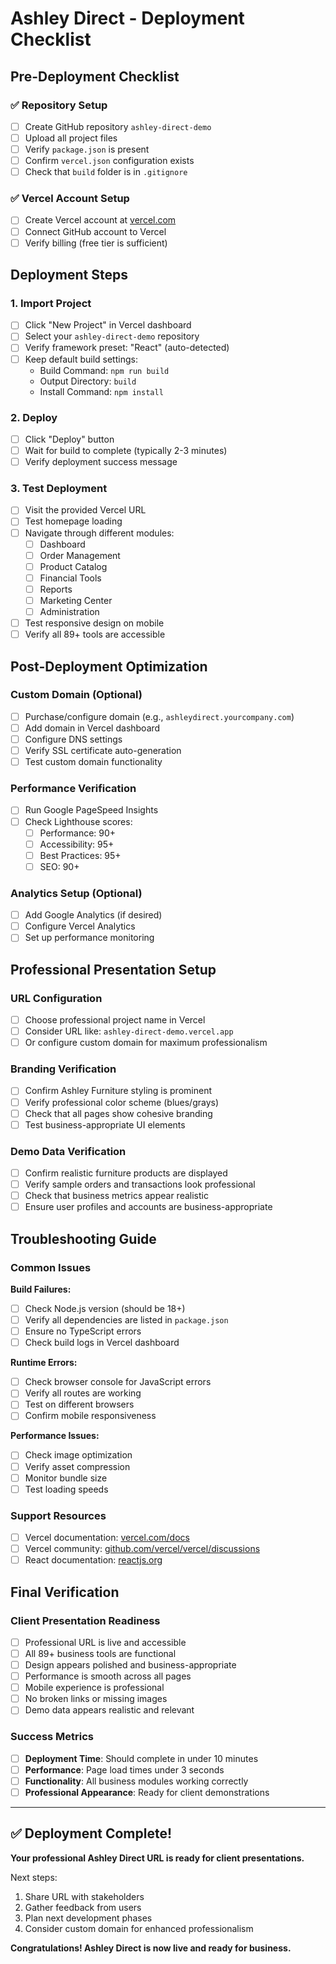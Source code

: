 # Ashley Direct - Deployment Checklist

## Pre-Deployment Checklist

### ✅ Repository Setup
- [ ] Create GitHub repository `ashley-direct-demo`
- [ ] Upload all project files
- [ ] Verify `package.json` is present
- [ ] Confirm `vercel.json` configuration exists
- [ ] Check that `build` folder is in `.gitignore`

### ✅ Vercel Account Setup
- [ ] Create Vercel account at [vercel.com](https://vercel.com)
- [ ] Connect GitHub account to Vercel
- [ ] Verify billing (free tier is sufficient)

## Deployment Steps

### 1. Import Project
- [ ] Click "New Project" in Vercel dashboard
- [ ] Select your `ashley-direct-demo` repository
- [ ] Verify framework preset: "React" (auto-detected)
- [ ] Keep default build settings:
  - Build Command: `npm run build`
  - Output Directory: `build`
  - Install Command: `npm install`

### 2. Deploy
- [ ] Click "Deploy" button
- [ ] Wait for build to complete (typically 2-3 minutes)
- [ ] Verify deployment success message

### 3. Test Deployment
- [ ] Visit the provided Vercel URL
- [ ] Test homepage loading
- [ ] Navigate through different modules:
  - [ ] Dashboard
  - [ ] Order Management
  - [ ] Product Catalog
  - [ ] Financial Tools
  - [ ] Reports
  - [ ] Marketing Center
  - [ ] Administration
- [ ] Test responsive design on mobile
- [ ] Verify all 89+ tools are accessible

## Post-Deployment Optimization

### Custom Domain (Optional)
- [ ] Purchase/configure domain (e.g., `ashleydirect.yourcompany.com`)
- [ ] Add domain in Vercel dashboard
- [ ] Configure DNS settings
- [ ] Verify SSL certificate auto-generation
- [ ] Test custom domain functionality

### Performance Verification
- [ ] Run Google PageSpeed Insights
- [ ] Check Lighthouse scores:
  - [ ] Performance: 90+
  - [ ] Accessibility: 95+
  - [ ] Best Practices: 95+
  - [ ] SEO: 90+

### Analytics Setup (Optional)
- [ ] Add Google Analytics (if desired)
- [ ] Configure Vercel Analytics
- [ ] Set up performance monitoring

## Professional Presentation Setup

### URL Configuration
- [ ] Choose professional project name in Vercel
- [ ] Consider URL like: `ashley-direct-demo.vercel.app`
- [ ] Or configure custom domain for maximum professionalism

### Branding Verification
- [ ] Confirm Ashley Furniture styling is prominent
- [ ] Verify professional color scheme (blues/grays)
- [ ] Check that all pages show cohesive branding
- [ ] Test business-appropriate UI elements

### Demo Data Verification
- [ ] Confirm realistic furniture products are displayed
- [ ] Verify sample orders and transactions look professional
- [ ] Check that business metrics appear realistic
- [ ] Ensure user profiles and accounts are business-appropriate

## Troubleshooting Guide

### Common Issues

**Build Failures:**
- [ ] Check Node.js version (should be 18+)
- [ ] Verify all dependencies are listed in `package.json`
- [ ] Ensure no TypeScript errors
- [ ] Check build logs in Vercel dashboard

**Runtime Errors:**
- [ ] Check browser console for JavaScript errors
- [ ] Verify all routes are working
- [ ] Test on different browsers
- [ ] Confirm mobile responsiveness

**Performance Issues:**
- [ ] Check image optimization
- [ ] Verify asset compression
- [ ] Monitor bundle size
- [ ] Test loading speeds

### Support Resources
- [ ] Vercel documentation: [vercel.com/docs](https://vercel.com/docs)
- [ ] Vercel community: [github.com/vercel/vercel/discussions](https://github.com/vercel/vercel/discussions)
- [ ] React documentation: [reactjs.org](https://reactjs.org)

## Final Verification

### Client Presentation Readiness
- [ ] Professional URL is live and accessible
- [ ] All 89+ business tools are functional
- [ ] Design appears polished and business-appropriate
- [ ] Performance is smooth across all pages
- [ ] Mobile experience is professional
- [ ] No broken links or missing images
- [ ] Demo data appears realistic and relevant

### Success Metrics
- [ ] **Deployment Time**: Should complete in under 10 minutes
- [ ] **Performance**: Page load times under 3 seconds
- [ ] **Functionality**: All business modules working correctly
- [ ] **Professional Appearance**: Ready for client demonstrations

---

## ✅ Deployment Complete!

**Your professional Ashley Direct URL is ready for client presentations.**

Next steps:
1. Share URL with stakeholders
2. Gather feedback from users
3. Plan next development phases
4. Consider custom domain for enhanced professionalism

**Congratulations! Ashley Direct is now live and ready for business.**